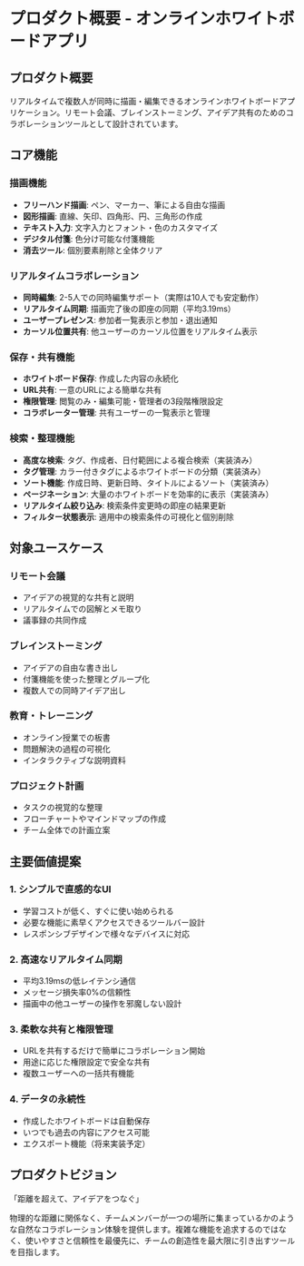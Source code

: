 # プロダクト概要 - オンラインホワイトボードアプリ

## プロダクト概要

リアルタイムで複数人が同時に描画・編集できるオンラインホワイトボードアプリケーション。リモート会議、ブレインストーミング、アイデア共有のためのコラボレーションツールとして設計されています。

## コア機能

### 描画機能
- **フリーハンド描画**: ペン、マーカー、筆による自由な描画
- **図形描画**: 直線、矢印、四角形、円、三角形の作成
- **テキスト入力**: 文字入力とフォント・色のカスタマイズ
- **デジタル付箋**: 色分け可能な付箋機能
- **消去ツール**: 個別要素削除と全体クリア

### リアルタイムコラボレーション
- **同時編集**: 2-5人での同時編集サポート（実際は10人でも安定動作）
- **リアルタイム同期**: 描画完了後の即座の同期（平均3.19ms）
- **ユーザープレゼンス**: 参加者一覧表示と参加・退出通知
- **カーソル位置共有**: 他ユーザーのカーソル位置をリアルタイム表示

### 保存・共有機能
- **ホワイトボード保存**: 作成した内容の永続化
- **URL共有**: 一意のURLによる簡単な共有
- **権限管理**: 閲覧のみ・編集可能・管理者の3段階権限設定
- **コラボレーター管理**: 共有ユーザーの一覧表示と管理

### 検索・整理機能
- **高度な検索**: タグ、作成者、日付範囲による複合検索（実装済み）
- **タグ管理**: カラー付きタグによるホワイトボードの分類（実装済み）
- **ソート機能**: 作成日時、更新日時、タイトルによるソート（実装済み）
- **ページネーション**: 大量のホワイトボードを効率的に表示（実装済み）
- **リアルタイム絞り込み**: 検索条件変更時の即座の結果更新
- **フィルター状態表示**: 適用中の検索条件の可視化と個別削除

## 対象ユースケース

### リモート会議
- アイデアの視覚的な共有と説明
- リアルタイムでの図解とメモ取り
- 議事録の共同作成

### ブレインストーミング
- アイデアの自由な書き出し
- 付箋機能を使った整理とグループ化
- 複数人での同時アイデア出し

### 教育・トレーニング
- オンライン授業での板書
- 問題解決の過程の可視化
- インタラクティブな説明資料

### プロジェクト計画
- タスクの視覚的な整理
- フローチャートやマインドマップの作成
- チーム全体での計画立案

## 主要価値提案

### 1. シンプルで直感的なUI
- 学習コストが低く、すぐに使い始められる
- 必要な機能に素早くアクセスできるツールバー設計
- レスポンシブデザインで様々なデバイスに対応

### 2. 高速なリアルタイム同期
- 平均3.19msの低レイテンシ通信
- メッセージ損失率0%の信頼性
- 描画中の他ユーザーの操作を邪魔しない設計

### 3. 柔軟な共有と権限管理
- URLを共有するだけで簡単にコラボレーション開始
- 用途に応じた権限設定で安全な共有
- 複数ユーザーへの一括共有機能

### 4. データの永続性
- 作成したホワイトボードは自動保存
- いつでも過去の内容にアクセス可能
- エクスポート機能（将来実装予定）

## プロダクトビジョン

「距離を超えて、アイデアをつなぐ」

物理的な距離に関係なく、チームメンバーが一つの場所に集まっているかのような自然なコラボレーション体験を提供します。複雑な機能を追求するのではなく、使いやすさと信頼性を最優先に、チームの創造性を最大限に引き出すツールを目指します。